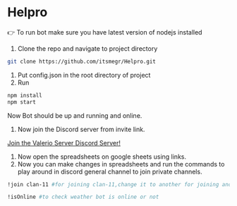 # Helpro

<aside>
👉 To run bot make sure you have latest version of nodejs installed

</aside>

1. Clone the repo and navigate to project directory

```bash
git clone https://github.com/itsmegr/Helpro.git
```

1. Put config.json in the root directory of project
2. Run 

```bash
npm install
npm start
```

Now Bot should be up and running and online.

1. Now join the Discord server from invite link.

[Join the Valerio Server Discord Server!](https://discord.gg/k4MESqGY)

1. Now open the spreadsheets on google sheets using links.
2. Now you can make changes in spreadsheets and run the commands to play around in discord general channel to join private channels.

```bash
!join clan-11 #for joining clan-11,change it to another for joining another one

!isOnline #to check weather bot is online or not
```